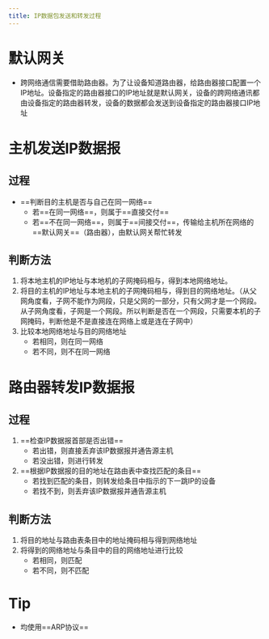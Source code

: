 ```yaml
---
title: IP数据包发送和转发过程
---
```




# 默认网关

- 跨网络通信需要借助路由器。为了让设备知道路由器，给路由器接口配置一个IP地址。设备指定的路由器接口的IP地址就是默认网关，设备的跨网络通讯都由设备指定的路由器转发，设备的数据都会发送到设备指定的路由器接口IP地址

# 主机发送IP数据报

## 过程

- ==判断目的主机是否与自己在同一网络==
  - 若==在同一网络==，则属于==直接交付==
  - 若==不在同一网络==，则属于==间接交付==，传输给主机所在网络的==默认网关==（路由器），由默认网关帮忙转发

## 判断方法

1. 将本地主机的IP地址与本地机的子网掩码相与，得到本地网络地址。
2. 将目的主机的IP地址与本地主机的子网掩码相与，得到目的网络地址。（从父网角度看，子网不能作为网段，只是父网的一部分，只有父网才是一个网段。从子网角度看，子网是一个网段。所以判断是否在一个网段，只需要本机的子网掩码，判断他是不是直接连在网络上或是连在子网中）
3. 比较本地网络地址与目的网络地址
   - 若相同，则在同一网络
   - 若不同，则不在同一网络

# 路由器转发IP数据报

## 过程

1. ==检查IP数据报首部是否出错==
   - 若出错，则直接丢弃该IP数据报并通告源主机
   - 若没出错，则进行转发
2. ==根据IP数据报的目的地址在路由表中查找匹配的条目==
   - 若找到匹配的条目，则转发给条目中指示的下一跳IP的设备
   - 若找不到，则丢弃该IP数据报并通告源主机

## 判断方法

1. 将目的地址与路由表条目中的地址掩码相与得到网络地址
2. 将得到的网络地址与条目中的目的网络地址进行比较
   - 若相同，则匹配
   - 若不同，则不匹配

# Tip

- 均使用==ARP协议==